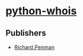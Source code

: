# [python-whois](https://pypi.org/project/python-whois)



## Publishers
- [Richard.Penman](https://pypi.org/user/Richard.Penman)

